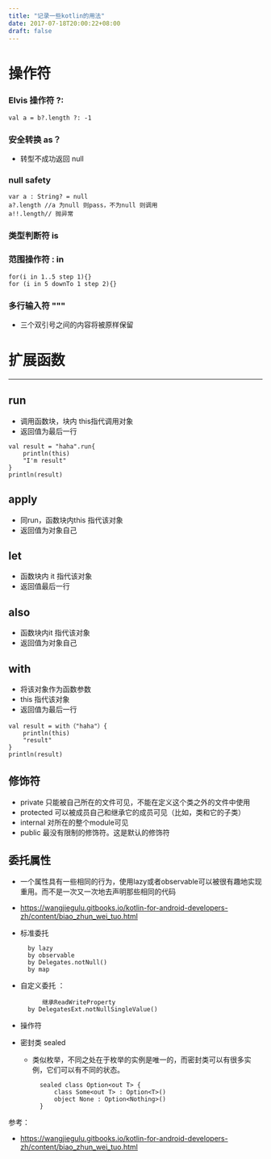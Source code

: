 ```yaml
---
title: "记录一些kotlin的用法"
date: 2017-07-18T20:00:22+08:00
draft: false
---
```


# 操作符

### Elvis 操作符 ?: 

```
val a = b?.length ?: -1
```
### 安全转换 as？
- 转型不成功返回 null

### null safety

```
var a : String? = null
a?.length //a 为null 则pass，不为null 则调用
a!!.length// 抛异常

```
### 类型判断符 is
### 范围操作符 : in 

```
for(i in 1..5 step 1){}
for (i in 5 downTo 1 step 2){}

```
### 多行输入符  """
- 三个双引号之间的内容将被原样保留

# 扩展函数
---
## run
- 调用函数块，块内 this指代调用对象
- 返回值为最后一行

```
val result = "haha".run{
	println(this)
	"I'm result"
}
println(result)
```

## apply
- 同run，函数块内this 指代该对象
- 返回值为对象自己

## let
- 函数块内 it 指代该对象
- 返回值最后一行

## also
- 函数块内it 指代该对象
- 返回值为对象自己

## with
- 将该对象作为函数参数
- this 指代该对象
- 返回值为最后一行

```
val result = with（"haha"）{
	println(this)
	"result"
}
println(result)
```

## 修饰符
- private 只能被自己所在的文件可见，不能在定义这个类之外的文件中使用
- protected 可以被成员自己和继承它的成员可见（比如，类和它的子类）
- internal 对所在的整个module可见
- public 最没有限制的修饰符。这是默认的修饰符

## 委托属性
- 一个属性具有一些相同的行为，使用lazy或者observable可以被很有趣地实现重用。而不是一次又一次地去声明那些相同的代码
- https://wangjiegulu.gitbooks.io/kotlin-for-android-developers-zh/content/biao_zhun_wei_tuo.html
- 标准委托
		
		by lazy
		by observable
		by Delegates.notNull()
		by map 
- 自定义委托 ： 

			继承ReadWriteProperty
		by DelegatesExt.notNullSingleValue()
- 操作符
- 密封类 sealed
	- 类似枚举，不同之处在于枚举的实例是唯一的，而密封类可以有很多实例，它们可以有不同的状态。

			sealed class Option<out T> {
			    class Some<out T> : Option<T>()
			    object None : Option<Nothing>()
			}		


参考：
- https://wangjiegulu.gitbooks.io/kotlin-for-android-developers-zh/content/biao_zhun_wei_tuo.html
